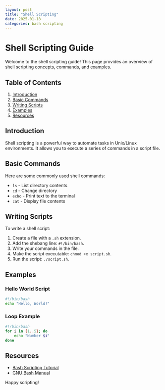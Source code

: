 ```yaml
---
layout: post
title: "Shell Scripting"
date: 2025-01-18
categories: bash scripting
---
```


# Shell Scripting Guide

Welcome to the shell scripting guide! This page provides an overview of shell scripting concepts, commands, and examples.

## Table of Contents
1. [Introduction](#introduction)
2. [Basic Commands](#basic-commands)
3. [Writing Scripts](#writing-scripts)
4. [Examples](#examples)
5. [Resources](#resources)

## Introduction
Shell scripting is a powerful way to automate tasks in Unix/Linux environments. It allows you to execute a series of commands in a script file.

## Basic Commands
Here are some commonly used shell commands:
- `ls` - List directory contents
- `cd` - Change directory
- `echo` - Print text to the terminal
- `cat` - Display file contents

## Writing Scripts
To write a shell script:
1. Create a file with a `.sh` extension.
2. Add the shebang line: `#!/bin/bash`.
3. Write your commands in the file.
4. Make the script executable: `chmod +x script.sh`.
5. Run the script: `./script.sh`.

## Examples
### Hello World Script
```bash
#!/bin/bash
echo "Hello, World!"
```

### Loop Example
```bash
#!/bin/bash
for i in {1..5}; do
    echo "Number $i"
done
```

## Resources
- [Bash Scripting Tutorial](https://www.shellscript.sh)
- [GNU Bash Manual](https://www.gnu.org/software/bash/manual/)

Happy scripting!
```